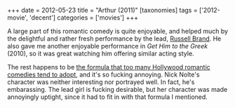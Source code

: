 +++
date = 2012-05-23
title = "Arthur (2011)"
[taxonomies]
tags = ['2012-movie', 'decent']
categories = ['movies']
+++

A large part of this romantic comedy is quite enjoyable, and helped much
by the delightful and rather fresh performance by the lead, [Russell
Brand]. He also gave me another enjoyable performance in *Get Him to
the Greek* (2010), so it was great watching him offering similar acting style.

The rest happens to be [the formula that too many Hollywood romantic
comedies tend to adopt], and it's so fucking annoying. Nick Nolte's
character was neither interesting nor portrayed well. In fact, he's
embarassing. The lead girl is fucking desirable, but her character was
made annoyingly uptight, since it had to fit in with that formula I
mentioned.

  [Russell Brand]: http://en.wikipedia.org/wiki/Russell_Brand
  [one of 2011's best performances]: @/2011-movie-review.md
  [the formula that too many Hollywood romantic comedies tend to adopt]:
    @/the-unbearable-hollywood-romantic-comedy-formula.md
